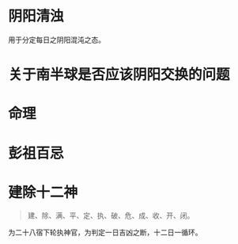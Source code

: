 <!-- 关于阴阳五行及占卜算卦的资料 -->


# 阴阳清浊
用于分定每日之阴阳混沌之态。

# 关于南半球是否应该阴阳交换的问题


# 命理
# 彭祖百忌

# 建除十二神
> 建、除、满、平、定、执、破、危、成、收、开、闭。

为二十八宿下轮执神官，为判定一日吉凶之断，十二日一循环。